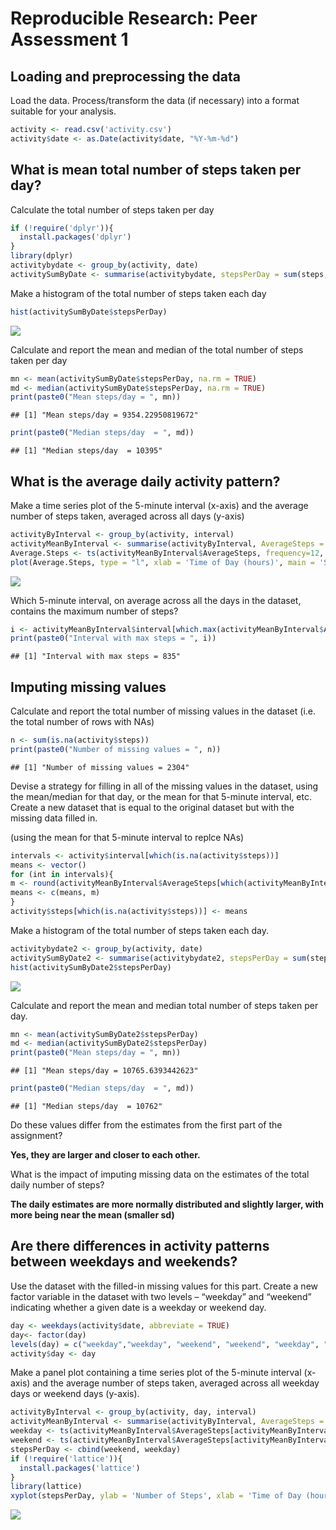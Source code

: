 # Reproducible Research: Peer Assessment 1


## Loading and preprocessing the data

Load the data.
Process/transform the data (if necessary) into a format suitable for your analysis.


```r
activity <- read.csv('activity.csv')
activity$date <- as.Date(activity$date, "%Y-%m-%d")
```


## What is mean total number of steps taken per day?

Calculate the total number of steps taken per day


```r
if (!require('dplyr')){ 
  install.packages('dplyr') 
}
library(dplyr)
activitybydate <- group_by(activity, date)
activitySumByDate <- summarise(activitybydate, stepsPerDay = sum(steps, na.rm = TRUE))
```

Make a histogram of the total number of steps taken each day


```r
hist(activitySumByDate$stepsPerDay)
```

![](PA1_template_files/figure-html/unnamed-chunk-3-1.png) 

Calculate and report the mean and median of the total number of steps taken per day


```r
mn <- mean(activitySumByDate$stepsPerDay, na.rm = TRUE)
md <- median(activitySumByDate$stepsPerDay, na.rm = TRUE)
print(paste0("Mean steps/day = ", mn))
```

```
## [1] "Mean steps/day = 9354.22950819672"
```

```r
print(paste0("Median steps/day  = ", md))
```

```
## [1] "Median steps/day  = 10395"
```


## What is the average daily activity pattern?

Make a time series plot of the 5-minute interval (x-axis) and the average number of steps taken, averaged across all days (y-axis)


```r
activityByInterval <- group_by(activity, interval)
activityMeanByInterval <- summarise(activityByInterval, AverageSteps = mean(steps, na.rm = TRUE))
Average.Steps <- ts(activityMeanByInterval$AverageSteps, frequency=12, start = c(0,1))
plot(Average.Steps, type = "l", xlab = 'Time of Day (hours)', main = 'Steps per 5-minute interval')
```

![](PA1_template_files/figure-html/unnamed-chunk-5-1.png) 

Which 5-minute interval, on average across all the days in the dataset, contains the maximum number of steps?


```r
i <- activityMeanByInterval$interval[which.max(activityMeanByInterval$AverageSteps)]
print(paste0("Interval with max steps = ", i))
```

```
## [1] "Interval with max steps = 835"
```


## Imputing missing values

Calculate and report the total number of missing values in the dataset (i.e. the total number of rows with NAs)


```r
n <- sum(is.na(activity$steps))
print(paste0("Number of missing values = ", n))
```

```
## [1] "Number of missing values = 2304"
```

Devise a strategy for filling in all of the missing values in the dataset, using the mean/median for that day, or the mean for that 5-minute interval, etc.
Create a new dataset that is equal to the original dataset but with the missing data filled in.

(using the mean for that 5-minute interval to replce NAs)


```r
intervals <- activity$interval[which(is.na(activity$steps))]
means <- vector()
for (int in intervals){
m <- round(activityMeanByInterval$AverageSteps[which(activityMeanByInterval$interval == int)])
means <- c(means, m)
}
activity$steps[which(is.na(activity$steps))] <- means
```

Make a histogram of the total number of steps taken each day.


```r
activitybydate2 <- group_by(activity, date)
activitySumByDate2 <- summarise(activitybydate2, stepsPerDay = sum(steps))
hist(activitySumByDate2$stepsPerDay)
```

![](PA1_template_files/figure-html/unnamed-chunk-9-1.png) 

Calculate and report the mean and median total number of steps taken per day.


```r
mn <- mean(activitySumByDate2$stepsPerDay)
md <- median(activitySumByDate2$stepsPerDay)
print(paste0("Mean steps/day = ", mn))
```

```
## [1] "Mean steps/day = 10765.6393442623"
```

```r
print(paste0("Median steps/day  = ", md))
```

```
## [1] "Median steps/day  = 10762"
```

Do these values differ from the estimates from the first part of the assignment?

**Yes, they are larger and closer to each other.**

What is the impact of imputing missing data on the estimates of the total daily number of steps?

**The daily estimates are more normally distributed and slightly larger, with more being near the mean (smaller sd)**


## Are there differences in activity patterns between weekdays and weekends?

Use the dataset with the filled-in missing values for this part. Create a new factor variable in the dataset with two levels – “weekday” and “weekend” indicating whether a given date is a weekday or weekend day.


```r
day <- weekdays(activity$date, abbreviate = TRUE)
day<- factor(day)
levels(day) = c("weekday","weekday", "weekend", "weekend", "weekday", "weekday", "weekday")
activity$day <- day
```

Make a panel plot containing a time series plot of the 5-minute interval (x-axis) and the average number of steps taken, averaged across all weekday days or weekend days (y-axis). 


```r
activityByInterval <- group_by(activity, day, interval)
activityMeanByInterval <- summarise(activityByInterval, AverageSteps = mean(steps, na.rm = TRUE))
weekday <- ts(activityMeanByInterval$AverageSteps[activityMeanByInterval$day == "weekday"], frequency=12, start = c(0,1))
weekend <- ts(activityMeanByInterval$AverageSteps[activityMeanByInterval$day == "weekend"], frequency=12, start = c(0,1))
stepsPerDay <- cbind(weekend, weekday)
if (!require('lattice')){ 
  install.packages('lattice')
}
library(lattice)
xyplot(stepsPerDay, ylab = 'Number of Steps', xlab = 'Time of Day (hours)', main = 'Steps per 5-minute interval')
```

![](PA1_template_files/figure-html/unnamed-chunk-12-1.png) 






